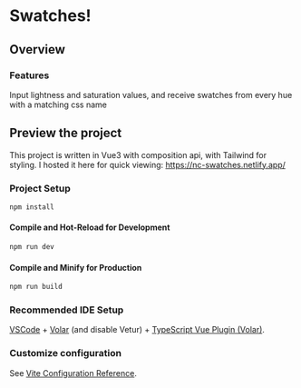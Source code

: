 # Swatches!

## Overview

### Features
Input lightness and saturation values, and receive swatches from every hue with a matching css name

## Preview the project
This project is written in Vue3 with composition api, with Tailwind for styling.
I hosted it here for quick viewing: https://nc-swatches.netlify.app/

### Project Setup
```sh
npm install
```

#### Compile and Hot-Reload for Development
```sh
npm run dev
```

#### Compile and Minify for Production
```sh
npm run build
```
### Recommended IDE Setup
[VSCode](https://code.visualstudio.com/) + [Volar](https://marketplace.visualstudio.com/items?itemName=Vue.volar) (and disable Vetur) + [TypeScript Vue Plugin (Volar)](https://marketplace.visualstudio.com/items?itemName=Vue.vscode-typescript-vue-plugin).

### Customize configuration
See [Vite Configuration Reference](https://vitejs.dev/config/).

